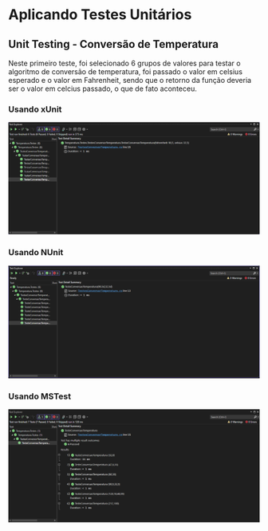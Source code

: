 # Aplicando Testes Unitários

## Unit Testing - Conversão de Temperatura

Neste primeiro teste, foi selecionado 6 grupos de valores para testar o algoritmo de conversão de temperatura, foi passado o valor em celsius esperado e o valor em Fahrenheit, sendo que o retorno da função deveria ser o valor em celcius passado, o que de fato aconteceu.

### Usando xUnit

![alt text](image.png)

### Usando NUnit

![alt text](image-1.png)

### Usando MSTest

![alt text](image-2.png)
